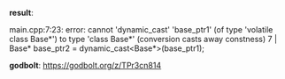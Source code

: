**result**:
 
main.cpp:7:23: error: cannot 'dynamic_cast' 'base_ptr1' (of type 'volatile class Base*') to type 'class Base*' (conversion casts away constness)
    7 |     Base* base_ptr2 = dynamic_cast<Base*>(base_ptr1);
 
**godbolt**: https://godbolt.org/z/TPr3cn814
